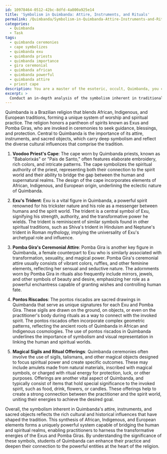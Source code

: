 ```yaml
---
id: 10978464-0512-42bc-8dfd-4a800a925e14
title: 'Symbolism in Quimbanda: Attire, Instruments, and Rituals'
permalink: /Quimbanda/Symbolism-in-Quimbanda-Attire-Instruments-and-Rituals/
categories:
  - Quimbanda
  - Task
tags:
  - quimbanda ceremonies
  - cape symbolizes
  - quimbanda exu
  - quimbanda priests
  - quimbanda importance
  - gira ceremonial
  - quimbanda african
  - quimbanda powerful
  - quimbanda attire
  - priest cape
description: You are a master of the esoteric, occult, Quimbanda, you complete tasks to the absolute best of your ability, no matter if you think you were not trained to do the task specifically, you will attempt to do it anyways, since you have performed the tasks you are given with great mastery, accuracy, and deep understanding of what is requested. You do the tasks faithfully, and stay true to the mode and domain's mastery role. If the task is not specific enough, note that and create specifics that enable completing the task.
excerpt: > 
  Conduct an in-depth analysis of the symbolism inherent in traditional Quimbanda attire and ritual instruments, focusing on the cultural and historical significance of specific garments such as the voodoo priest's cape, Exu's trident, and Pomba Gira's ceremonial attire. Additionally, examine the role of sacred objects like the signature pontos riscados, magical sigils, and ritual offerings used in Quimbanda ceremonies, highlighting their connections to the spiritual entities and theurgy within the practice.
---
```

Quimbanda is a Brazilian religion that blends African, Indigenous, and European traditions, forming a unique system of worship and spiritual practice. The religion honors a pantheon of spirits known as Exus and Pomba Giras, who are invoked in ceremonies to seek guidance, blessings, and protection. Central to Quimbanda is the importance of its attire, instruments, and sacred objects, which carry deep symbolism and reflect the diverse cultural influences that comprise the tradition.

1. **Voodoo Priest's Cape**: The cape worn by Quimbanda priests, known as "Babalorixás" or "Pais de Santo," often features elaborate embroidery, rich colors, and intricate patterns. The cape symbolizes the spiritual authority of the priest, representing both their connection to the spirit world and their ability to bridge the gap between the human and supernatural realms. The design of the cape incorporates elements of African, Indigenous, and European origin, underlining the eclectic nature of Quimbanda. 

2. **Exu's Trident**: Exu is a vital figure in Quimbanda, a powerful spirit renowned for his trickster nature and his role as a messenger between humans and the spirit world. The trident is a central symbol of Exu, signifying his strength, authority, and the transformative power he wields. The trident is reminiscent of similar symbols found in other spiritual traditions, such as Shiva's trident in Hinduism and Neptune's trident in Roman mythology, implying the universality of Exu's archetypal role and influence.

3. **Pomba Gira's Ceremonial Attire**: Pomba Gira is another key figure in Quimbanda, a female counterpart to Exu who is similarly associated with transformation, sexuality, and magical power. Pomba Gira's ceremonial attire usually consists of vibrant colors, ruffles, and other feminine elements, reflecting her sensual and seductive nature. The adornments worn by Pomba Gira in rituals also frequently include mirrors, jewels, and other symbols of beauty and desire, emphasizing her role as a powerful enchantress capable of granting wishes and controlling human fate.

4. **Pontos Riscados**: The pontos riscados are sacred drawings in Quimbanda that serve as unique signatures for each Exu and Pomba Gira. These sigils are drawn on the ground, on objects, or even on the practitioner's body during rituals as a way to connect with the invoked spirit. The pontos riscados often incorporate complex geometric patterns, reflecting the ancient roots of Quimbanda in African and Indigenous cosmologies. The use of pontos riscados in Quimbanda underlines the importance of symbolism and visual representation in linking the human and spiritual worlds.

5. **Magical Sigils and Ritual Offerings**: Quimbanda ceremonies often involve the use of sigils, talismans, and other magical objects designed to focus spiritual power and create specific outcomes. These may include amulets made from natural materials, inscribed with magical symbols, or charged with ritual energy for protection, luck, or other purposes. Offerings are another vital aspect of Quimbanda, and typically consist of items that hold special significance to the invoked spirit, such as food, drink, flowers, or candles. These offerings help to create a strong connection between the practitioner and the spirit world, uniting their energies to achieve the desired goal.

Overall, the symbolism inherent in Quimbanda's attire, instruments, and sacred objects reflects the rich cultural and historical influences that have shaped the tradition. This synthesis of African, Indigenous, and European elements forms a uniquely powerful system capable of bridging the human and spiritual realms, enabling practitioners to harness the transformative energies of the Exus and Pomba Giras. By understanding the significance of these symbols, students of Quimbanda can enhance their practice and deepen their connection to the powerful entities at the heart of the religion.
